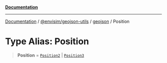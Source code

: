 [**Documentation**](../../../../README.md)

---

[Documentation](../../../../README.md) / [@envisim/geojson-utils](../../README.md) / [geojson](../README.md) / Position

# Type Alias: Position

> **Position** = [`Position2`](Position2.md) \| [`Position3`](Position3.md)
